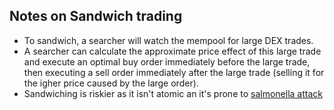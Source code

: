 ## Notes on Sandwich trading

* To sandwich, a searcher will watch the mempool for large DEX trades.
* A searcher can calculate the approximate price effect of this large trade and execute an optimal buy order immediately before the large trade, then executing a sell order immediately after the large trade (selling it for the igher price caused by the large order).
* Sandwiching is riskier as it isn't atomic an it's prone to [salmonella attack](https://github.co/Defi-Cartel/salmonella)
